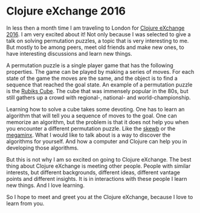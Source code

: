 # Clojure eXchange 2016
In less then a month time I am traveling to London
for [Clojure eXchange 2016][exchange]. I am very excited about it! Not only
because I was selected to give a talk on solving permutation puzzles, a topic
that is very interesting to me. But mostly to be among peers, meet old friends
and make new ones, to have interesting discussions and learn new things.

A permutation puzzle is a single player game that has the following properties.
The game can be played by making a series of moves. For each state of the game
the moves are the same, and the object is to find a sequence that reached the
goal state. An example of a permutation puzzle is the [Rubiks Cube][cube]. The
cube that was immensely popular in the 80s, but still gathers up a crowd with
regional-, national- and world-championship.

Learning how to solve a cube takes some devoting. One has to learn an algorithm
that will tell you a sequence of moves to the goal. One can memorize an
algorithm, but the problem is that it does not help you when you encounter a
different permutation puzzle. Like the [skewb][] or the [megaminx][]. What I
would like to talk about is a way to discover the algorithms for yourself. And
how a computer and Clojure can help you in developing those algorithms.

But this is not why I am so excited on going to Clojure eXchange. The best thing
about Clojure eXchange is meeting other people. People with similar interests,
but different backgrounds, different ideas, different vantage points and
different insights. It is in interactions with these people I learn new things.
And I love learning.

So I hope to meet and greet you at the Clojure eXchange, because I love to learn
from you.

[exchange]: https://skillsmatter.com/conferences/7430-clojure-exchange-2016
[cube]: https://eu.rubiks.com/
[skewb]: https://en.wikipedia.org/wiki/Skewb
[megaminx]: https://en.wikipedia.org/wiki/Megaminx
